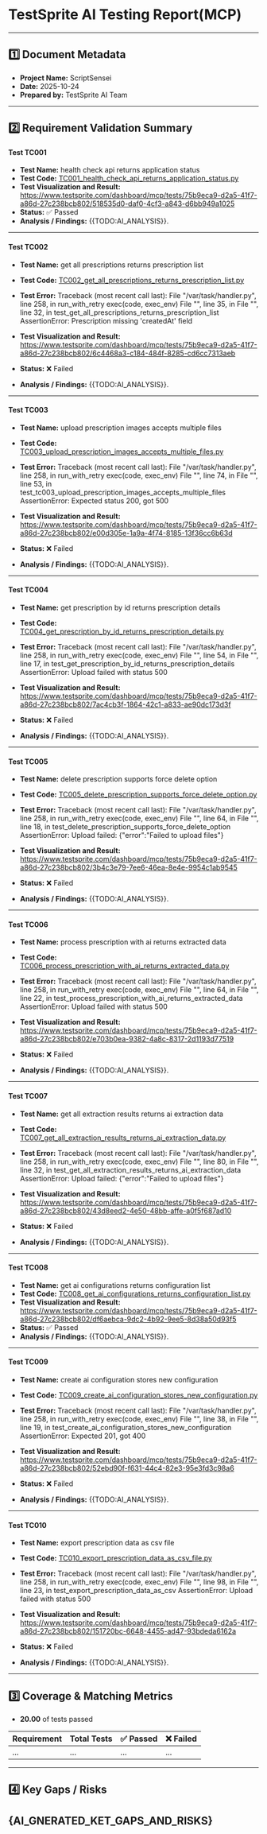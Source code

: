 
# TestSprite AI Testing Report(MCP)

---

## 1️⃣ Document Metadata
- **Project Name:** ScriptSensei
- **Date:** 2025-10-24
- **Prepared by:** TestSprite AI Team

---

## 2️⃣ Requirement Validation Summary

#### Test TC001
- **Test Name:** health check api returns application status
- **Test Code:** [TC001_health_check_api_returns_application_status.py](./TC001_health_check_api_returns_application_status.py)
- **Test Visualization and Result:** https://www.testsprite.com/dashboard/mcp/tests/75b9eca9-d2a5-41f7-a86d-27c238bcb802/518535d0-daf0-4cf3-a843-d6bb949a1025
- **Status:** ✅ Passed
- **Analysis / Findings:** {{TODO:AI_ANALYSIS}}.
---

#### Test TC002
- **Test Name:** get all prescriptions returns prescription list
- **Test Code:** [TC002_get_all_prescriptions_returns_prescription_list.py](./TC002_get_all_prescriptions_returns_prescription_list.py)
- **Test Error:** Traceback (most recent call last):
  File "/var/task/handler.py", line 258, in run_with_retry
    exec(code, exec_env)
  File "<string>", line 35, in <module>
  File "<string>", line 32, in test_get_all_prescriptions_returns_prescription_list
AssertionError: Prescription missing 'createdAt' field

- **Test Visualization and Result:** https://www.testsprite.com/dashboard/mcp/tests/75b9eca9-d2a5-41f7-a86d-27c238bcb802/6c4468a3-c184-484f-8285-cd6cc7313aeb
- **Status:** ❌ Failed
- **Analysis / Findings:** {{TODO:AI_ANALYSIS}}.
---

#### Test TC003
- **Test Name:** upload prescription images accepts multiple files
- **Test Code:** [TC003_upload_prescription_images_accepts_multiple_files.py](./TC003_upload_prescription_images_accepts_multiple_files.py)
- **Test Error:** Traceback (most recent call last):
  File "/var/task/handler.py", line 258, in run_with_retry
    exec(code, exec_env)
  File "<string>", line 74, in <module>
  File "<string>", line 53, in test_tc003_upload_prescription_images_accepts_multiple_files
AssertionError: Expected status 200, got 500

- **Test Visualization and Result:** https://www.testsprite.com/dashboard/mcp/tests/75b9eca9-d2a5-41f7-a86d-27c238bcb802/e00d305e-1a9a-4f74-8185-13f36cc6b63d
- **Status:** ❌ Failed
- **Analysis / Findings:** {{TODO:AI_ANALYSIS}}.
---

#### Test TC004
- **Test Name:** get prescription by id returns prescription details
- **Test Code:** [TC004_get_prescription_by_id_returns_prescription_details.py](./TC004_get_prescription_by_id_returns_prescription_details.py)
- **Test Error:** Traceback (most recent call last):
  File "/var/task/handler.py", line 258, in run_with_retry
    exec(code, exec_env)
  File "<string>", line 54, in <module>
  File "<string>", line 17, in test_get_prescription_by_id_returns_prescription_details
AssertionError: Upload failed with status 500

- **Test Visualization and Result:** https://www.testsprite.com/dashboard/mcp/tests/75b9eca9-d2a5-41f7-a86d-27c238bcb802/7ac4cb3f-1864-42c1-a833-ae90dc173d3f
- **Status:** ❌ Failed
- **Analysis / Findings:** {{TODO:AI_ANALYSIS}}.
---

#### Test TC005
- **Test Name:** delete prescription supports force delete option
- **Test Code:** [TC005_delete_prescription_supports_force_delete_option.py](./TC005_delete_prescription_supports_force_delete_option.py)
- **Test Error:** Traceback (most recent call last):
  File "/var/task/handler.py", line 258, in run_with_retry
    exec(code, exec_env)
  File "<string>", line 64, in <module>
  File "<string>", line 18, in test_delete_prescription_supports_force_delete_option
AssertionError: Upload failed: {"error":"Failed to upload files"}

- **Test Visualization and Result:** https://www.testsprite.com/dashboard/mcp/tests/75b9eca9-d2a5-41f7-a86d-27c238bcb802/3b4c3e79-7ee6-46ea-8e4e-9954c1ab9545
- **Status:** ❌ Failed
- **Analysis / Findings:** {{TODO:AI_ANALYSIS}}.
---

#### Test TC006
- **Test Name:** process prescription with ai returns extracted data
- **Test Code:** [TC006_process_prescription_with_ai_returns_extracted_data.py](./TC006_process_prescription_with_ai_returns_extracted_data.py)
- **Test Error:** Traceback (most recent call last):
  File "/var/task/handler.py", line 258, in run_with_retry
    exec(code, exec_env)
  File "<string>", line 64, in <module>
  File "<string>", line 22, in test_process_prescription_with_ai_returns_extracted_data
AssertionError: Upload failed with status 500

- **Test Visualization and Result:** https://www.testsprite.com/dashboard/mcp/tests/75b9eca9-d2a5-41f7-a86d-27c238bcb802/e703b0ea-9382-4a8c-8317-2d1193d77519
- **Status:** ❌ Failed
- **Analysis / Findings:** {{TODO:AI_ANALYSIS}}.
---

#### Test TC007
- **Test Name:** get all extraction results returns ai extraction data
- **Test Code:** [TC007_get_all_extraction_results_returns_ai_extraction_data.py](./TC007_get_all_extraction_results_returns_ai_extraction_data.py)
- **Test Error:** Traceback (most recent call last):
  File "/var/task/handler.py", line 258, in run_with_retry
    exec(code, exec_env)
  File "<string>", line 80, in <module>
  File "<string>", line 32, in test_get_all_extraction_results_returns_ai_extraction_data
AssertionError: Upload failed: {"error":"Failed to upload files"}

- **Test Visualization and Result:** https://www.testsprite.com/dashboard/mcp/tests/75b9eca9-d2a5-41f7-a86d-27c238bcb802/43d8eed2-4e50-48bb-affe-a0f5f687ad10
- **Status:** ❌ Failed
- **Analysis / Findings:** {{TODO:AI_ANALYSIS}}.
---

#### Test TC008
- **Test Name:** get ai configurations returns configuration list
- **Test Code:** [TC008_get_ai_configurations_returns_configuration_list.py](./TC008_get_ai_configurations_returns_configuration_list.py)
- **Test Visualization and Result:** https://www.testsprite.com/dashboard/mcp/tests/75b9eca9-d2a5-41f7-a86d-27c238bcb802/df6aebca-9dc2-4b92-9ee5-8d38a50d93f5
- **Status:** ✅ Passed
- **Analysis / Findings:** {{TODO:AI_ANALYSIS}}.
---

#### Test TC009
- **Test Name:** create ai configuration stores new configuration
- **Test Code:** [TC009_create_ai_configuration_stores_new_configuration.py](./TC009_create_ai_configuration_stores_new_configuration.py)
- **Test Error:** Traceback (most recent call last):
  File "/var/task/handler.py", line 258, in run_with_retry
    exec(code, exec_env)
  File "<string>", line 38, in <module>
  File "<string>", line 19, in test_create_ai_configuration_stores_new_configuration
AssertionError: Expected 201, got 400

- **Test Visualization and Result:** https://www.testsprite.com/dashboard/mcp/tests/75b9eca9-d2a5-41f7-a86d-27c238bcb802/52ebd90f-f631-44c4-82e3-95e3fd3c98a6
- **Status:** ❌ Failed
- **Analysis / Findings:** {{TODO:AI_ANALYSIS}}.
---

#### Test TC010
- **Test Name:** export prescription data as csv file
- **Test Code:** [TC010_export_prescription_data_as_csv_file.py](./TC010_export_prescription_data_as_csv_file.py)
- **Test Error:** Traceback (most recent call last):
  File "/var/task/handler.py", line 258, in run_with_retry
    exec(code, exec_env)
  File "<string>", line 98, in <module>
  File "<string>", line 23, in test_export_prescription_data_as_csv
AssertionError: Upload failed with status 500

- **Test Visualization and Result:** https://www.testsprite.com/dashboard/mcp/tests/75b9eca9-d2a5-41f7-a86d-27c238bcb802/151720bc-6648-4455-ad47-93bdeda6162a
- **Status:** ❌ Failed
- **Analysis / Findings:** {{TODO:AI_ANALYSIS}}.
---


## 3️⃣ Coverage & Matching Metrics

- **20.00** of tests passed

| Requirement        | Total Tests | ✅ Passed | ❌ Failed  |
|--------------------|-------------|-----------|------------|
| ...                | ...         | ...       | ...        |
---


## 4️⃣ Key Gaps / Risks
{AI_GNERATED_KET_GAPS_AND_RISKS}
---